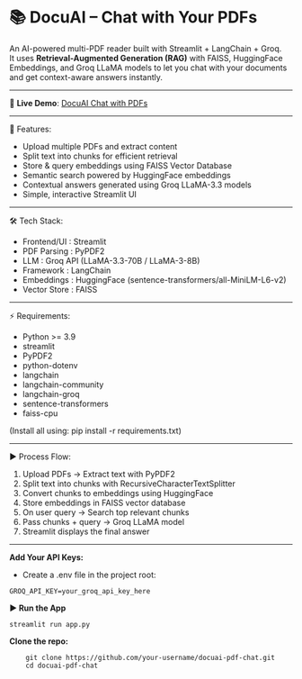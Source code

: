 📚 DocuAI – Chat with Your PDFs
=======================================================================

An AI-powered multi-PDF reader built with Streamlit + LangChain + Groq.  
It uses **Retrieval-Augmented Generation (RAG)** with FAISS, HuggingFace 
Embeddings, and Groq LLaMA models to let you chat with your documents 
and get context-aware answers instantly.

-----------------------------------------------------------------------

🔗 **Live Demo**: [DocuAI Chat with PDFs](https://docuai-chat-with-your-pdfs.streamlit.app/)  

-----------------------------------------------------------------------


🚀 Features:
- Upload multiple PDFs and extract content
- Split text into chunks for efficient retrieval
- Store & query embeddings using FAISS Vector Database
- Semantic search powered by HuggingFace embeddings
- Contextual answers generated using Groq LLaMA-3.3 models
- Simple, interactive Streamlit UI

-----------------------------------------------------------------------
🛠️ Tech Stack:
- Frontend/UI   : Streamlit
- PDF Parsing   : PyPDF2
- LLM           : Groq API (LLaMA-3.3-70B / LLaMA-3-8B)
- Framework     : LangChain
- Embeddings    : HuggingFace (sentence-transformers/all-MiniLM-L6-v2)
- Vector Store  : FAISS

-----------------------------------------------------------------------
⚡ Requirements:
- Python >= 3.9
- streamlit
- PyPDF2
- python-dotenv
- langchain
- langchain-community
- langchain-groq
- sentence-transformers
- faiss-cpu

(Install all using: pip install -r requirements.txt)

-----------------------------------------------------------------------
▶️ Process Flow:
1. Upload PDFs → Extract text with PyPDF2
2. Split text into chunks with RecursiveCharacterTextSplitter
3. Convert chunks to embeddings using HuggingFace
4. Store embeddings in FAISS vector database
5. On user query → Search top relevant chunks
6. Pass chunks + query → Groq LLaMA model
7. Streamlit displays the final answer
-----------------------------------------------------------------------
**Add Your API Keys:**
- Create a .env file in the project root:
```
GROQ_API_KEY=your_groq_api_key_here
```

**▶️ Run the App**
```
streamlit run app.py
```
**Clone the repo:**
```
    git clone https://github.com/your-username/docuai-pdf-chat.git
    cd docuai-pdf-chat
```

